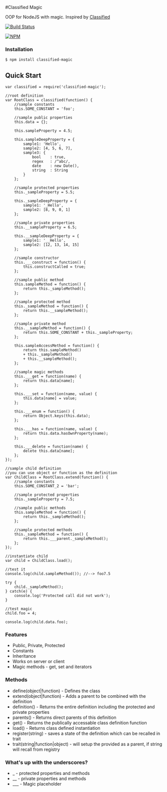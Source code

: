 #Classified Magic

  OOP for NodeJS with magic. Inspired by [Classified](https://github.com/cblanquera/classified)

[![Build Status](https://api.travis-ci.org/cblanquera/classified-magic.png)](https://travis-ci.org/cblanquera/classified-magic/)

[![NPM](https://badge.fury.io/js/classified-magic.svg)](https://www.npmjs.org/package/classified-magic)

### Installation

```bash
$ npm install classified-magic
```

## Quick Start

```
var classified = require('classified-magic');

//root definition
var RootClass = classified(function() {
	//sample constants
	this.SOME_CONSTANT = 'foo';
	
	//sample public properties
	this.data = {};
	
	this.sampleProperty = 4.5;
	
	this.sampleDeepProperty = {
		sample1: 'Hello',
		sample2: [4, 5, 6, 7],
		sample3: {
			bool	: true,
			regex	: /^abc/,
			date	: new Date(),
			string	: String
		}
	};
	
	//sample protected properties
	this._sampleProperty = 5.5;
	
	this._sampleDeepProperty = {
		sample1: '_Hello',
		sample2: [8, 9, 0, 1]
	};
	
	//sample private properties
	this.__sampleProperty = 6.5;
	
	this.__sampleDeepProperty = {
		sample1: '__Hello',
		sample2: [12, 13, 14, 15]
	};
	
	//sample constructor
	this.___construct = function() {
		this.constructCalled = true;
	};
	
	//sample public method
	this.sampleMethod = function() {
		return this._sampleMethod();
	};
	
	//sample protected method
	this._sampleMethod = function() {
		return this.__sampleMethod();
	};
	
	//sample private method
	this.__sampleMethod = function() {
		return this.SOME_CONSTANT + this._sampleProperty;
	};
	
	this.sampleAccessMethod = function() {
		return this.sampleMethod()
		+ this._sampleMethod()
		+ this.__sampleMethod();
	};
	
	//sample magic methods
	this.___get = function(name) {
		return this.data[name];
	};
	
	this.___set = function(name, value) {
		this.data[name] = value;
	};
	
	this.___enum = function() {
		return Object.keys(this.data);
	};
	
	this.___has = function(name, value) {
		return this.data.hasOwnProperty(name);
	};
	
	this.___delete = function(name) {
		delete this.data[name];
	};
});

//sample child definition
//you can use object or function as the definition
var ChildClass = RootClass.extend(function() {
	//sample constants
	this.SOME_CONSTANT_2 = 'bar';
	
	//sample protected properties
	this._sampleProperty = 7.5;
	
	//sample public methods
	this.sampleMethod = function() {
		return this._sampleMethod();
	};
	
	//sample protected methods
	this._sampleMethod = function() {
		return this.___parent._sampleMethod();
	};
});

//instantiate child
var child = ChildClass.load();

//test it
console.log(child.sampleMethod()); //--> foo7.5

try {
	child._sampleMethod();
} catch(e) {
	console.log('Protected call did not work');
}

//test magic
child.foo = 4;

console.log(child.data.foo);
```

### Features

  * Public, Private, Protected
  * Constants
  * Inheritance
  * Works on server or client
  * Magic methods - get, set and iterators

### Methods

  * define(object|function) - Defines the class
  * extend(object|function) - Adds a parent to be combined with the definition
  * definition() - Returns the entire definition including the protected and private properties
  * parents() - Returns direct parents of this definition
  * get() - Returns the publically accessable class definition function
  * load() - Returns class defined instantiation
  * register(string) - saves a state of the definition which can be recalled in trait
  * trait(string|function|object) - will setup the provided as a parent, if string will recall from registry

### What's up with the underscores?

  * _ - protected properties and methods
  * __ - private properties and methods
  * ___ - Magic placeholder
